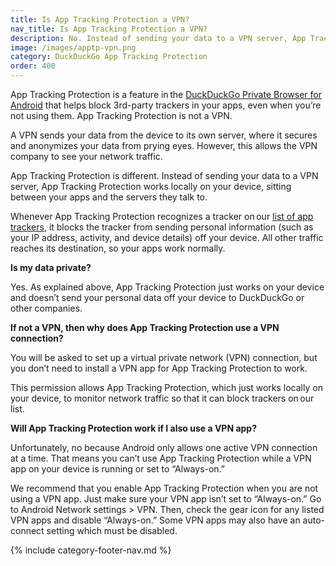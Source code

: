 ```yaml
---
title: Is App Tracking Protection a VPN?
nav_title: Is App Tracking Protection a VPN?
description: No. Instead of sending your data to a VPN server, App Tracking Protection works locally on your device, sitting between your apps and the servers they talk to.
image: /images/apptp-vpn.png
category: DuckDuckGo App Tracking Protection
order: 400
---
```


App Tracking Protection is a feature in the [DuckDuckGo Private Browser for Android](https://play.google.com/store/apps/details?id=com.duckduckgo.mobile.android) that helps block 3rd-party trackers in your apps, even when you’re not using them. App Tracking Protection is not a VPN.

A VPN sends your data from the device to its own server, where it secures and anonymizes your data from prying eyes. However, this allows the VPN company to see your network traffic.

App Tracking Protection is different. Instead of sending your data to a VPN server, App Tracking Protection works locally on your device, sitting between your apps and the servers they talk to.

Whenever App Tracking Protection recognizes a tracker on our [list of app trackers](https://github.com/duckduckgo/tracker-blocklists/blob/main/app/README.md), it blocks the tracker from sending personal information (such as your IP address, activity, and device details) off your device. All other traffic reaches its destination, so your apps work normally.

**Is my data private?**

Yes. As explained above, App Tracking Protection just works on your device and doesn’t send your personal data off your device to DuckDuckGo or other companies.

**If not a VPN, then why does App Tracking Protection use a VPN connection?**

You will be asked to set up a virtual private network (VPN) connection, but you don’t need to install a VPN app for App Tracking Protection to work.

This permission allows App Tracking Protection, which just works locally on your device, to monitor network traffic so that it can block trackers on our list.

**Will App Tracking Protection work if I also use a VPN app?**

Unfortunately, no because Android only allows one active VPN connection at a time. That means you can’t use App Tracking Protection while a VPN app on your device is running or set to “Always-on.”

We recommend that you enable App Tracking Protection when you are not using a VPN app. Just make sure your VPN app isn’t set to “Always-on.” Go to Android Network settings > VPN. Then, check the gear icon for any listed VPN apps and disable “Always-on.” Some VPN apps may also have an auto-connect setting which must be disabled.

{% include category-footer-nav.md %}
